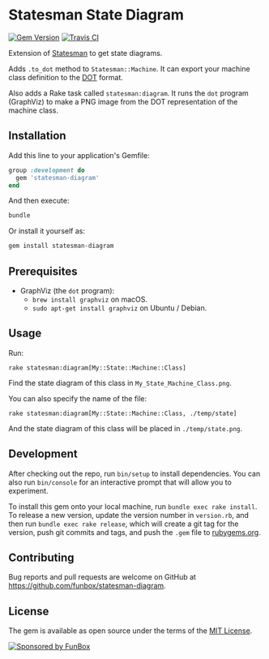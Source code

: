 # Statesman State Diagram

[![Gem Version](https://img.shields.io/gem/v/statesman-diagram.svg)](https://rubygems.org/gems/statesman-diagram)
[![Travis CI](https://img.shields.io/travis/com/funbox/statesman-diagram)](https://travis-ci.com/github/funbox/statesman-diagram)

Extension of [Statesman](https://rubygems.org/gems/statesman) to get state diagrams.

Adds `.to_dot` method to `Statesman::Machine`. It can export your machine
class definition to the
[DOT](https://en.wikipedia.org/wiki/DOT_%28graph_description_language%29) format.

Also adds a Rake task called `statesman:diagram`. It runs the `dot`
program (GraphViz) to make a PNG image from the DOT representation of the
machine class.

## Installation

Add this line to your application's Gemfile:

```ruby
group :development do
  gem 'statesman-diagram'
end
```

And then execute:

```bash
bundle
```

Or install it yourself as:

```bash
gem install statesman-diagram
```

## Prerequisites

* GraphViz (the `dot` program):
  * `brew install graphviz` on macOS.
  * `sudo apt-get install graphviz` on Ubuntu / Debian.

## Usage

Run:

```
rake statesman:diagram[My::State::Machine::Class]
```

Find the state diagram of this class in `My_State_Machine_Class.png`.

You can also specify the name of the file:

```
rake statesman:diagram[My::State::Machine::Class, ./temp/state]
```

And the state diagram of this class will be placed in `./temp/state.png`.

## Development

After checking out the repo, run `bin/setup` to install dependencies.
You can also run `bin/console` for an interactive prompt that will allow you to experiment.

To install this gem onto your local machine, run `bundle exec rake install`.
To release a new version, update the version number in `version.rb`, and then run `bundle exec rake release`,
which will create a git tag for the version, push git commits and tags,
and push the `.gem` file to [rubygems.org](https://rubygems.org).

## Contributing

Bug reports and pull requests are welcome on GitHub at https://github.com/funbox/statesman-diagram.

## License

The gem is available as open source under the terms of the [MIT License](http://opensource.org/licenses/MIT).

[![Sponsored by FunBox](https://funbox.ru/badges/sponsored_by_funbox_centered.svg)](https://funbox.ru)
